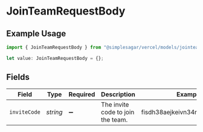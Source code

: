 # JoinTeamRequestBody

## Example Usage

```typescript
import { JoinTeamRequestBody } from "@simplesagar/vercel/models/jointeamop.js";

let value: JoinTeamRequestBody = {};
```

## Fields

| Field                             | Type                              | Required                          | Description                       | Example                           |
| --------------------------------- | --------------------------------- | --------------------------------- | --------------------------------- | --------------------------------- |
| `inviteCode`                      | *string*                          | :heavy_minus_sign:                | The invite code to join the team. | fisdh38aejkeivn34nslfore9vjtn4ls  |